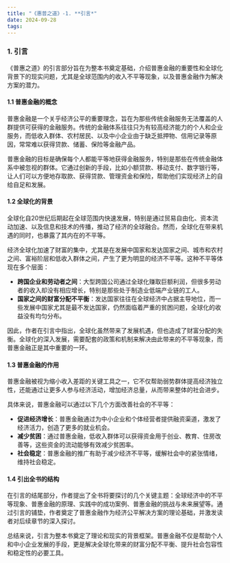 ```yaml
---
title: "《惠普之道》-1. **引言*"
date: 2024-09-28
tags: 
---
```

### 1. **引言**

《普惠之道》的引言部分旨在为整本书奠定基础，介绍普惠金融的重要性和全球化背景下的现实问题，尤其是全球范围内的收入不平等现象，以及普惠金融作为解决方案的潜力。

#### 1.1 **普惠金融的概念**
普惠金融是一个关乎经济公平的重要理念，旨在为那些传统金融服务无法覆盖的人群提供可获得的金融服务。传统的金融体系往往只为有较高经济能力的个人和企业服务，而低收入群体、农村居民、以及中小企业由于缺乏抵押物、信用记录等原因，常常难以获得贷款、储蓄、保险等金融产品。

普惠金融的目标是确保每个人都能平等地获得金融服务，特别是那些在传统金融体系中被忽视的群体。它通过创新的手段，比如小额贷款、移动支付、数字银行等，让人们可以方便地存取款、获得贷款、管理资金和保险，帮助他们实现经济上的自给自足和发展。

#### 1.2 **全球化的背景**
全球化自20世纪后期起在全球范围内快速发展，特别是通过贸易自由化、资本流动加速、以及信息和技术的传播，推动了经济的全球融合。然而，全球化在带来机遇的同时，也暴露了其内在的不平等。

经济全球化加速了财富的集中，尤其是在发展中国家和发达国家之间、城市和农村之间、富裕阶层和低收入群体之间，产生了更为明显的经济不平等。这种不平等体现在多个层面：
- **跨国企业和劳动者之间**：大型跨国公司通过全球化赚取巨额利润，但很多劳动者的收入却没有相应增长，特别是那些处于制造业低端产业链的工人。
- **国家之间的财富分配不平衡**：发达国家往往在全球经济中占据主导地位，而一些发展中国家尤其是最不发达国家，仍然面临着严重的贫困问题，全球化的收益没有均匀分布。

因此，作者在引言中指出，全球化虽然带来了发展机遇，但也造成了财富分配的失衡。全球化的深入发展，需要配套的政策和机制来解决由此带来的不平等现象，而普惠金融正是其中重要的一环。

#### 1.3 **普惠金融的作用**
普惠金融被视为缩小收入差距的关键工具之一，它不仅帮助弱势群体提高经济独立性，还能通过让更多人参与经济活动，增加经济总量，从而带来整体的社会进步。

具体来说，普惠金融可以通过以下几个方面改善社会的不平等：
- **促进经济增长**：普惠金融通过为中小企业和个体经营者提供融资渠道，激发了经济活力，创造了更多的就业机会。
- **减少贫困**：通过普惠金融，低收入群体可以获得资金用于创业、教育、住房改善等，这些资金的流动能够有效减少贫困率。
- **社会稳定**：普惠金融的推广有助于减少经济不平等，缓解社会中的紧张情绪，维持社会稳定。

#### 1.4 **引出全书的结构**
在引言的结尾部分，作者提出了全书将要探讨的几个关键主题：全球经济中的不平等现象、普惠金融的原理、实践中的成功案例、普惠金融的挑战与未来展望等。通过引言的铺垫，作者奠定了普惠金融作为经济公平解决方案的理论基础，并激发读者对后续章节的深入探讨。

总结来说，引言为整本书奠定了理论和现实的背景框架。普惠金融不仅是帮助个人和中小企业发展的手段，更是解决全球化带来的财富分配不平衡、提升社会包容性和稳定性的必要工具。